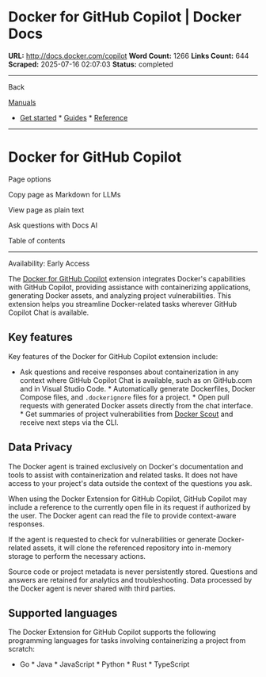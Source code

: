 # Docker for GitHub Copilot | Docker Docs

**URL:** http://docs.docker.com/copilot
**Word Count:** 1266
**Links Count:** 644
**Scraped:** 2025-07-16 02:07:03
**Status:** completed

---

Back

[Manuals](https://docs.docker.com/manuals/)

  * [Get started](http://docs.docker.com/get-started/)   * [Guides](http://docs.docker.com/guides/)   * [Reference](http://docs.docker.com/reference/)

* * *

# Docker for GitHub Copilot

Page options

Copy page as Markdown for LLMs

View page as plain text

Ask questions with Docs AI

Table of contents

* * *

Availability: Early Access 

The [Docker for GitHub Copilot](https://github.com/marketplace/docker-for-github-copilot) extension integrates Docker's capabilities with GitHub Copilot, providing assistance with containerizing applications, generating Docker assets, and analyzing project vulnerabilities. This extension helps you streamline Docker-related tasks wherever GitHub Copilot Chat is available.

## Key features

Key features of the Docker for GitHub Copilot extension include:

  * Ask questions and receive responses about containerization in any context where GitHub Copilot Chat is available, such as on GitHub.com and in Visual Studio Code.   * Automatically generate Dockerfiles, Docker Compose files, and `.dockerignore` files for a project.   * Open pull requests with generated Docker assets directly from the chat interface.   * Get summaries of project vulnerabilities from [Docker Scout](https://docs.docker.com/scout/) and receive next steps via the CLI.

## Data Privacy

The Docker agent is trained exclusively on Docker's documentation and tools to assist with containerization and related tasks. It does not have access to your project's data outside the context of the questions you ask.

When using the Docker Extension for GitHub Copilot, GitHub Copilot may include a reference to the currently open file in its request if authorized by the user. The Docker agent can read the file to provide context-aware responses.

If the agent is requested to check for vulnerabilities or generate Docker-related assets, it will clone the referenced repository into in-memory storage to perform the necessary actions.

Source code or project metadata is never persistently stored. Questions and answers are retained for analytics and troubleshooting. Data processed by the Docker agent is never shared with third parties.

## Supported languages

The Docker Extension for GitHub Copilot supports the following programming languages for tasks involving containerizing a project from scratch:

  * Go   * Java   * JavaScript   * Python   * Rust   * TypeScript